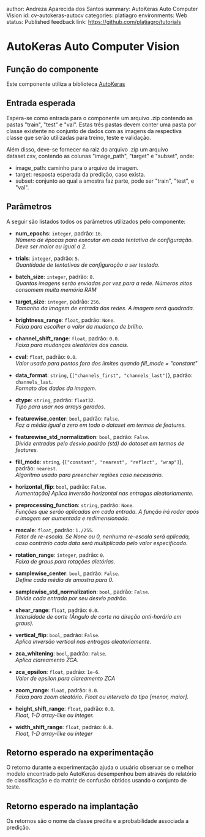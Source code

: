 author: Andreza Aparecida dos Santos
summary: AutoKeras Auto Computer Vision
id: cv-autokeras-autocv
categories: platiagro
environments: Web
status: Published
feedback link: https://github.com/platiagro/tutorials

# AutoKeras Auto Computer Vision


## Função do componente

Este componente utiliza a biblioteca [AutoKeras](https://autokeras.com/)

## Entrada esperada

Espera-se como entrada para o componente um arquivo .zip contendo as pastas "train", "test" e "val". Estas três pastas devem conter uma pasta por classe existente no conjunto de dados com as imagens da respectiva classe que serão utilizadas para treino, teste e validação.

Além disso, deve-se fornecer na raiz do arquivo .zip um arquivo dataset.csv, contendo as colunas "image_path", "target" e "subset", onde:
* image_path: caminho para o arquivo de imagem.
* target: resposta esperada da predição, caso exista.
* subset: conjunto ao qual a amostra faz parte, pode ser "train", "test", e "val".

## Parâmetros

A seguir são listados todos os parâmetros utilizados pelo componente:

- **num_epochs**: `integer`, padrão: `16`.<br><em>Número de épocas para executar em cada tentativa de configuração. Deve ser maior ou igual a 2.</em>


- **trials**: `integer`, padrão: `5`.<br><em>Quantidade de tentativas de configuração a ser testada.</em>


- **batch_size**: `integer`, padrão: `8`.<br><em>Quantas imagens serão enviadas por vez para a rede. Números altos consomem muita memória RAM</em>


- **target_size**: `integer`, padrão: `256`.<br><em>Tamanho da imagem de entrada das redes. A imagem será quadrada.</em>


- **brightness_range**: `float`, padrão: `None`.<br><em>Faixa para escolher o valor da mudança de brilho.</em>


- **channel_shift_range**: `float`, padrão: `0.0`.<br><em>Faixa para mudanças aleatórias dos canais.</em>


- **cval**: `float`, padrão: `0.0`.<br><em>Valor usado para pontos fora dos limites quando fill_mode = "constant"</em>


- **data_format**: `string`, {`["channels_first", "channels_last"]`}, padrão: `channels_last`.<br><em>Formato dos dados da imagem. </em>


- **dtype**: `string`, padrão: `float32`.<br><em>Tipo para usar nos arrays gerados.</em>


- **featurewise_center**: `bool`, padrão: `False`.<br><em>Faz a média igual a zero em todo o dataset em termos de features.</em>


- **featurewise_std_normalization**: `bool`, padrão: `False`.<br><em>Divide entradas pelo desvio padrão (std) do dataset em termos de features.</em>


- **fill_mode**: `string`, {`["constant", "nearest", "reflect", "wrap"]`}, padrão: `nearest`.<br><em>Algoritmo usado para preencher regiões caso necessário.</em>


- **horizontal_flip**: `bool`, padrão: `False`.<br><em>Aumentação] Aplica inversão horizontal nas entragas aleatoriamente.</em>


- **preprocessing_function**: `string`, padrão: `None`.<br><em>Funções que serão aplicadas em cada entrada. A função irá rodar após a imagem ser aumentada e redimensionada.</em>


- **rescale**: `float`, padrão: `1./255`.<br><em>Fator de re-escala. Se None ou 0, nenhuma re-escala será aplicada, caso contrário cada data será multiplicado pelo valor especificado.</em>


- **rotation_range**: `integer`, padrão: `0`.<br><em>Faixa de graus para rotações aletórias.</em>


- **samplewise_center**: `bool`, padrão: `False`.<br><em>Define cada média de amostra para 0.</em>


- **samplewise_std_normalization**: `bool`, padrão: `False`.<br><em>Divide cada entrada por seu desvio padrão.</em>


- **shear_range**: `float`, padrão: `0.0`.<br><em>Intensidade de corte (Ângulo de corte na direção anti-horária em graus).</em>


- **vertical_flip**: `bool`, padrão: `False`.<br><em>Aplica inversão vertical nas entragas aleatoriamente.</em>


- **zca_whitening**: `bool`, padrão: `False`.<br><em>Aplica clareamento ZCA.</em>


- **zca_epsilon**: `float`, padrão: `1e-6`.<br><em>Valor de epsilon para clareamento ZCA</em>


- **zoom_range**: `float`, padrão: `0.0`.<br><em>Faixa para zoom aleatório. Float ou intervalo do tipo [menor, maior].</em>


- **height_shift_range**: `float`, padrão: `0.0`.<br><em>Float, 1-D array-like ou integer.</em>


- **width_shift_range**: `float`, padrão: `0.0`.<br><em>Float, 1-D array-like ou integer</em>


## Retorno esperado na experimentação

O retorno durante a experimentação ajuda o usuário observar se o melhor modelo encontrado pelo AutoKeras desempenhou bem através do relatório de classificação e da matriz de confusão obtidos usando o conjunto de teste.

## Retorno esperado na implantação

Os retornos são o nome da classe predita e a probabilidade associada a predição.
